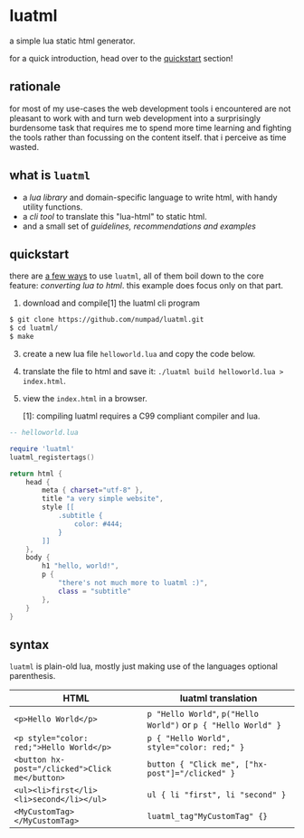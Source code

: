 # luatml

a simple lua static html generator.


for a quick introduction, head over to the [quickstart](#quickstart) section!


## rationale

for most of my use-cases the web development tools i encountered are not pleasant to work with
and turn web development into a surprisingly burdensome task that requires me to spend
more time learning and fighting the tools rather than focussing on the content itself.
that i perceive as time wasted.


## what is `luatml`

 - a *lua library* and domain-specific language to write html, with handy utility functions.
 - a *cli tool* to translate this "lua-html" to static html.
 - and a small set of *guidelines, recommendations and examples* 


## quickstart

there are [a few ways](#features) to use `luatml`, all of them boil down to the core feature:
*converting lua to html*. this example does focus only on that part.

 1. download and compile[1] the luatml cli program

```bash
$ git clone https://github.com/numpad/luatml.git
$ cd luatml/
$ make
```

 3. create a new lua file `helloworld.lua` and copy the code below.
 4. translate the file to html and save it: `./luatml build helloworld.lua > index.html`.
 5. view the `index.html` in a browser.

    [1]: compiling luatml requires a C99 compliant compiler and lua.

```lua
-- helloworld.lua

require 'luatml'
luatml_registertags()

return html {
    head {
        meta { charset="utf-8" },
        title "a very simple website",
        style [[
            .subtitle {
                color: #444;
            }
        ]]
    },
    body {
        h1 "hello, world!",
        p {
            "there's not much more to luatml :)",
            class = "subtitle"
        },
    }
}

```


## syntax

`luatml` is plain-old lua, mostly just making use of the languages optional parenthesis.

| HTML                              | luatml translation                   |
|-----------------------------------|--------------------------------------|
| `<p>Hello World</p>`      | `p "Hello World"`, `p("Hello World")` or `p { "Hello World" }` |
| `<p style="color: red;">Hello World</p>` | `p { "Hello World", style="color: red;" }` |
| `<button hx-post="/clicked">Click me</button>` | `button { "Click me", ["hx-post"]="/clicked" }` |
| `<ul><li>first</li><li>second</li></ul>` | `ul { li "first", li "second" }` |
| `<MyCustomTag></MyCustomTag>` | `luatml_tag"MyCustomTag" {}` |

